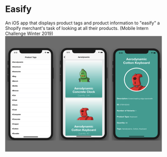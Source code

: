 # Easify
An iOS app that displays product tags and product information to "easify" a Shopify merchant's task of looking at all their products. (Mobile Intern Challenge Winter 2019)
![alt text](https://github.com/santosgagbegnon/Easify/blob/master/EasifyUIScreenshots/UIScreenshot.png)
